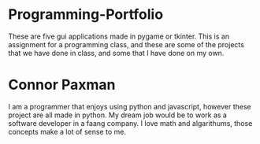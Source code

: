 # Programming-Portfolio
These are five gui applications made in pygame or tkinter. This is an assignment for a programming class, and these are some of the projects that we have done in class, and some that I have done on my own.
# Connor Paxman
I am a programmer that enjoys using python and javascript, however these project are all made in python. My dream job would be to work as a software developer in a faang company. I love math and algarithums, those concepts make a lot of sense to me.
